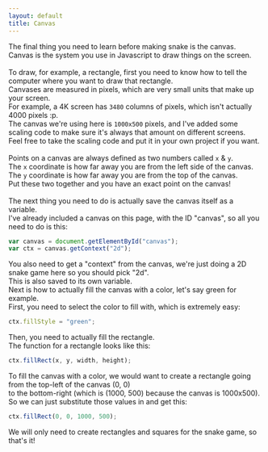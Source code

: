```yaml
---
layout: default
title: Canvas
---
```


The final thing you need to learn before making snake is the canvas.\
Canvas is the system you use in Javascript to draw things on the screen.\
\
To draw, for example, a rectangle, first you need to know how to tell the computer where you want to draw that rectangle.\
Canvases are measured in pixels, which are very small units that make up your screen.\
For example, a 4K screen has `3480` columns of pixels, which isn't actually 4000 pixels :p.\
The canvas we're using here is `1000x500` pixels, and I've added some scaling code to make sure it's always that amount on different screens.\
Feel free to take the scaling code and put it in your own project if you want.\
\
Points on a canvas are always defined as two numbers called `x` & `y`.\
The `x` coordinate is how far away you are from the left side of the canvas.\
The `y` coordinate is how far away you are from the top of the canvas.\
Put these two together and you have an exact point on the canvas!\
\
The next thing you need to do is actually save the canvas itself as a variable.\
I've already included a canvas on this page, with the ID "canvas", so all you need to do is this:
```javascript
var canvas = document.getElementById("canvas");
var ctx = canvas.getContext("2d");
```
You also need to get a "context" from the canvas, we're just doing a 2D snake game here so you should pick "2d".\
This is also saved to its own variable.\
Next is how to actually fill the canvas with a color, let's say green for example.\
First, you need to select the color to fill with, which is extremely easy:
```javascript
ctx.fillStyle = "green";
```
Then, you need to actually fill the rectangle.\
The function for a rectangle looks like this:
```javascript
ctx.fillRect(x, y, width, height);
```
To fill the canvas with a color, we would want to create a rectangle going from the top-left of the canvas (0, 0)\
to the bottom-right (which is (1000, 500) because the canvas is 1000x500).\
So we can just substitute those values in and get this:
```javascript
ctx.fillRect(0, 0, 1000, 500);
```
We will only need to create rectangles and squares for the snake game, so that's it!

<canvas id="canvas"></canvas>